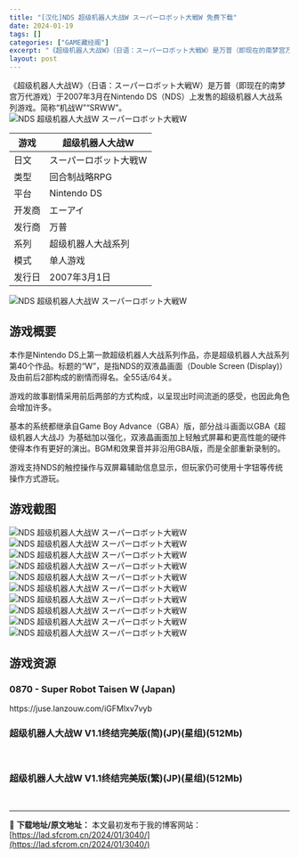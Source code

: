 ```yaml
---
title: "[汉化]NDS 超级机器人大战W スーパーロボット大戦W 免费下载"
date: 2024-01-19
tags: []
categories: ["GAME藏经阁"]
excerpt: "《超级机器人大战W》（日语：スーパーロボット大戦W）是万普（即现在的南梦宫万代游戏）于2007年3月在Nintendo DS（NDS）上发售的超级机器人大战系列游戏。简称“机战W”“SRWW”。 游戏 超级机器人大战W 日文 スーパーロボット大戦W 类型 回合制战略RPG 平台 Nintendo D&hellip;"
layout: post
---
```


<div></div>
《超级机器人大战W》（日语：スーパーロボット大戦W）是万普（即现在的南梦宫万代游戏）于2007年3月在Nintendo DS（NDS）上发售的超级机器人大战系列游戏。简称“机战W”“SRWW”。

<img style="display: block; margin-left: auto; margin-right: auto;" title="NDS 超级机器人大战W 游戏封面" src="https://lad.sfcrom.cn/wp-content/uploads/2024/01/20240118_65a8cf8a8c071.jpg" alt="NDS 超级机器人大战W スーパーロボット大戦W" />
<table>
<thead>
<tr>
<th>游戏</th>
<th>超级机器人大战W</th>
</tr>
</thead>
<tbody>
<tr>
<td>日文</td>
<td>スーパーロボット大戦W</td>
</tr>
<tr>
<td>类型</td>
<td>回合制战略RPG</td>
</tr>
<tr>
<td>平台</td>
<td>Nintendo DS</td>
</tr>
<tr>
<td>开发商</td>
<td>エーアイ</td>
</tr>
<tr>
<td>发行商</td>
<td>万普</td>
</tr>
<tr>
<td>系列</td>
<td>超级机器人大战系列</td>
</tr>
<tr>
<td>模式</td>
<td>单人游戏</td>
</tr>
<tr>
<td>发行日</td>
<td>2007年3月1日</td>
</tr>
</tbody>
</table>
<img style="display: block; margin-left: auto; margin-right: auto;" title="NDS 超级机器人大战W" src="https://lad.sfcrom.cn/wp-content/uploads/2024/01/20240118_65a8cf8aab9b0.jpg" alt="NDS 超级机器人大战W スーパーロボット大戦W" />

<a name="ci_title0"></a>
<h2>游戏概要</h2>
本作是Nintendo DS上第一款超级机器人大战系列作品，亦是超级机器人大战系列第40个作品。标题的“W”，是指NDS的双液晶画面（Double Screen (Display)）及由前后2部构成的剧情而得名。全55话/64关。

游戏的故事剧情采用前后两部的方式构成，以呈现出时间流逝的感受，也因此角色会增加许多。

基本的系统都继承自Game Boy Advance（GBA）版，部分战斗画面以GBA《超级机器人大战J》为基础加以强化，双液晶画面加上轻触式屏幕和更高性能的硬件使得本作有更好的演出。BGM和效果音并非沿用GBA版，而是全部重新录制的。

游戏支持NDS的触控操作与双屏幕辅助信息显示，但玩家仍可使用十字钮等传统操作方式游玩。

<a name="ci_title1"></a>
<h2>游戏截图</h2>
<img style="display: block; margin-left: auto; margin-right: auto;" title="NDS 超级机器人大战W游戏截图" src="https://lad.sfcrom.cn/wp-content/uploads/2024/01/20240118_65a8cf8ad004b.jpg" alt="NDS 超级机器人大战W スーパーロボット大戦W" />
<img style="display: block; margin-left: auto; margin-right: auto;" title="NDS 超级机器人大战W游戏截图" src="https://lad.sfcrom.cn/wp-content/uploads/2024/01/20240118_65a8cf8b002a3.jpg" alt="NDS 超级机器人大战W スーパーロボット大戦W" />
<img style="display: block; margin-left: auto; margin-right: auto;" title="NDS 超级机器人大战W游戏截图" src="https://lad.sfcrom.cn/wp-content/uploads/2024/01/20240118_65a8cf8b23ce4.jpg" alt="NDS 超级机器人大战W スーパーロボット大戦W" />
<img style="display: block; margin-left: auto; margin-right: auto;" title="NDS 超级机器人大战W游戏截图" src="https://lad.sfcrom.cn/wp-content/uploads/2024/01/20240118_65a8cf8b4921f.jpg" alt="NDS 超级机器人大战W スーパーロボット大戦W" />
<img style="display: block; margin-left: auto; margin-right: auto;" title="NDS 超级机器人大战W游戏截图" src="https://lad.sfcrom.cn/wp-content/uploads/2024/01/20240118_65a8cf8b80aa8.jpg" alt="NDS 超级机器人大战W スーパーロボット大戦W" />
<img style="display: block; margin-left: auto; margin-right: auto;" title="NDS 超级机器人大战W游戏截图" src="https://lad.sfcrom.cn/wp-content/uploads/2024/01/20240118_65a8cf8be0e13.jpg" alt="NDS 超级机器人大战W スーパーロボット大戦W" />
<img style="display: block; margin-left: auto; margin-right: auto;" title="NDS 超级机器人大战W游戏截图" src="https://lad.sfcrom.cn/wp-content/uploads/2024/01/20240118_65a8cf8c120f7.jpg" alt="NDS 超级机器人大战W スーパーロボット大戦W" />
<img style="display: block; margin-left: auto; margin-right: auto;" title="NDS 超级机器人大战W游戏截图" src="https://lad.sfcrom.cn/wp-content/uploads/2024/01/20240118_65a8cf8c37edd.jpg" alt="NDS 超级机器人大战W スーパーロボット大戦W" />
<img style="display: block; margin-left: auto; margin-right: auto;" title="NDS 超级机器人大战W游戏截图" src="https://lad.sfcrom.cn/wp-content/uploads/2024/01/20240118_65a8cf8c605ea.jpg" alt="NDS 超级机器人大战W スーパーロボット大戦W" />
<img style="display: block; margin-left: auto; margin-right: auto;" title="NDS 超级机器人大战W游戏截图" src="https://lad.sfcrom.cn/wp-content/uploads/2024/01/20240118_65a8cf8c87afa.jpg" alt="NDS 超级机器人大战W スーパーロボット大戦W" />

<a name="ci_title2"></a>
<h2>游戏资源</h2>
<a name="ci_title3"></a>
<h3>0870 - Super Robot Taisen W (Japan)</h3>
https://juse.lanzouw.com/iGFMlxv7vyb

<a name="ci_title4"></a>
<h3>超级机器人大战W V1.1终结完美版(简)(JP)(星组)(512Mb)</h3>
<span style="color: #ffffff;">https://juse.lanzouw.com/i5wgtxv7vsf</span>

<a name="ci_title5"></a>
<h3>超级机器人大战W V1.1终结完美版(繁)(JP)(星组)(512Mb)</h3>
<span style="color: #ffffff;">https://juse.lanzouw.com/iBubQxv7wad</span>

---
📖 **下载地址/原文地址：** 本文最初发布于我的博客网站：[https://lad.sfcrom.cn/2024/01/3040/](https://lad.sfcrom.cn/2024/01/3040/)
